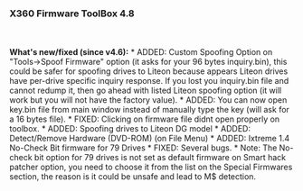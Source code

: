 <h3>X360 Firmware ToolBox 4.8</h3>
<br>
<br>
<b>What's new/fixed (since v4.6):</b>
* ADDED: Custom Spoofing Option on "Tools->Spoof Firmware" option (it asks for your 96 bytes inquiry.bin), this could be safer for spoofing drives to Liteon because appears Liteon drives have per-drive specific inquiry response.
If you lost you inquiry.bin file and cannot redump it, then go ahead with listed Liteon spoofing option (it will work but you will not have the factory value).
* ADDED: You can now open key.bin file from main window instead of manually type the key (will ask for a 16 bytes file).
* FIXED: Clicking on firmware file didnt open properly on toolbox.
* ADDED: Spoofing drives to Liteon DG model
* ADDED: Detect/Remove Hardware (DVD-ROM) (on File Menu)
* ADDED: Ixtreme 1.4 No-Check Bit firmware for 79 Drives
* FIXED: Several bugs.
* Note: The No-check bit option for 79 drives is not set as default firmware on Smart hack patcher option, you need to choose it from the list on the Special Firmwares section, the reason is it could be unsafe and lead to M$ detection. 
